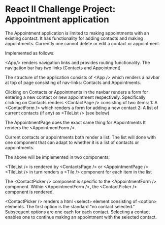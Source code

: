 # React II Challenge Project:  Appointment application

The Appointment application is limited to making appointments with 
an existing contact. It has functionality for adding contacts and making 
appointments.  Currently one cannot delete or edit a contact or
appointment. 

Implemented as follows:

\<App/\> renders navigation links and provides routing functionality.
  The navigation bar has two links (Contacts and Appointment) 

The structure of the application consists of 
\<App /\> which renders a navbar at top of page consisting of
nav-links:  Contacts and Appointments.

Clicking on Contacts or Appointments in the navbar renders
a form for entering a new contact or new appointment respectively.
Specifically clicking on Contacts renders \<ContactPage /\> consisting of two items:
  1: A \<ContactForm /\> which renders a form for adding a new contact
  2: A list of  current contacts (if any) as \<TileList /\> (see below)

The AppointmentPage does the exact same thing for Appointments
It renders the \<AppointmentForm /\>.  

Current contacts or appointments both render a list.
The list will done with one component that can adapt to
whether it is a list of contacts or appointments.

The above will be implemented in two components:

\<TileList /\> is rendered by \<ContactsPage /\> or \<AppointmentPage />
\<TileList /\> in turn renders a \<Tile /\> component for each item in the list 

The \<ContactPicker /\> component is specific to the \<AppointmentForm /\> component.
Within \<AppointmentForm /\>, the \<ContactPicker /\> component is rendered.

\<ContactPicker /\> renders a html \<select\> element consisting of \<option\> elements.
The first option is the standard "no contact selected."  Subsequent options
are one each for each contact.  Selecting a contact enables one to continue
making an appointment with the selected contact.
